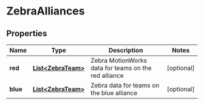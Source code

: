 

# ZebraAlliances

## Properties

Name | Type | Description | Notes
------------ | ------------- | ------------- | -------------
**red** | [**List&lt;ZebraTeam&gt;**](ZebraTeam.md) | Zebra MotionWorks data for teams on the red alliance |  [optional]
**blue** | [**List&lt;ZebraTeam&gt;**](ZebraTeam.md) | Zebra data for teams on the blue alliance |  [optional]



